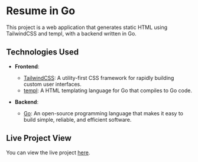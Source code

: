 # Resume in Go

This project is a web application that generates static HTML using TailwindCSS and templ, with a backend written in Go.

## Technologies Used

- **Frontend**:

  - [TailwindCSS](https://tailwindcss.com/): A utility-first CSS framework for rapidly building custom user interfaces.
  - [templ](https://github.com/a-h/templ): A HTML templating language for Go that compiles to Go code.

- **Backend**:
  - [Go](https://golang.org/): An open-source programming language that makes it easy to build simple, reliable, and efficient software.

## Live Project View

You can view the live project [here](https://resume.patientpadawan.dev/).
